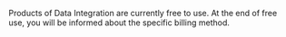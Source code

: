 Products of Data Integration are currently free to use. At the end of free use, you will be informed about the specific billing method. 